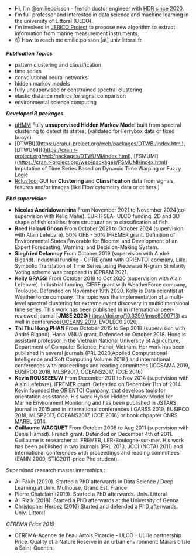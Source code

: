 - Hi, I’m @emiliepoisson - french doctor engineer with [HDR since 2020](https://hal.archives-ouvertes.fr/tel-03059280).
- I’m full professor and interested in data science and machine learning in the university of Littoral (ULCO). 
- I’m involved in [JERICO Project](https://www.jerico-ri.eu/) to propose new algorithm to extract information from marine measurement instruments. 
- 📫 How to reach me emilie.poisson [at] univ.littoral.fr

***Publication Topics***
- pattern clustering and classification
- time series
- convolutional neural networks
- hidden markov models
- fully unsupervised or constrained spectral clustering
- elastic distance metrics for signal comparison
- environmental science computing

***Developed R packages***
- [uHMM](https://cran.r-project.org/web/packages/uHMM/index.html) Fully **unsupervised Hidden Markov Model** built from spectral clustering to detect its states; (validated for Ferrybox data or fixed buoys)
- [DTWBI]((https://cran.r-project.org/web/packages/DTWBI/index.html), [DTWUMI]((https://cran.r-project.org/web/packages/DTWUMI/index.html), [FSMUMI]((https://cran.r-project.org/web/packages/FSMUMI/index.html) Imputation of Time Series Based on Dynamic Time Warping or Fuzzy Logic
- [RclusTool](https://cran.r-project.org/web/packages/RclusTool/index.html) GUI for **Clustering** and **Classification** data from signals, feaures and/or images (like Flow cytometry data or ot hers.)

***Phd supervision***
- **Nicolas Andrialovanirina** From November 2021 to November 2024(co-supervision with Kelig Mahe). EUR IFSEA- ULCO funding. 
2D and 3D shape of fish otoliths: from structuration to classification of fish.
- **Raed Halawi Ghosn** From October 2021 to October 2024  (supervision with Alain Lefebvre). 50% OFB - 50% IFREMER grant.
Definition of Environmental States Favorable for Blooms, and Development of an Expert Forecasting, Warning, and Decision-Making System.
- **Siegfried Delannoy** From October 2019 (supervision with André Bigand). Industrial funding - CIFRE grant with ORIENTOI company, Lille. 
Symbolic Translation of Time Series using Piecewise N-gram Similarity Voting scheme was proposed in ICPRAM 2021. 
- **Kelly GRASSI** From October 2018 to Oct 2020 (supervision with Alain Lefebvre). Industrial funding, CIFRE grant with WeatherForce company, Toulouse. Defended on November 19th 2020. Kelly is Data scientist at WeatherForce company.
The topic was the implementation of a multi-level spectral clustering for extreme event discovery in multidimensional time series. This work has been published in  in international peer-reviewed journal [**JMSE 2020**(https://doi.org/10.3390/jmse8090713)
as well in conferences[OCEANS 2019](https://ieeexplore.ieee.org/document/8867261), EVOLEC0 2020, 
- **Thi Thu Hong PHAN** From October 2015 to Sep 2018 (supervision with André Bigand). Hanoi VNUA grant. Defended on October 2018. Hong is assistant professor in the Vietnam National University of Agriculture, Department of Computer Science, Hanoi, Vietnam. 
Her work has been published in several journals (PRL 2020,Applied Computational Intelligence and Soft Computing Volume 2018  ) and international conferences with proceedings and reading committees (ICCSAMA 2019, EUSIPCO 2018, MLSP2017, OCEANS2017, ICCE 2016)
- **Kevin ROUSSEEUW** From December 2011 to Nov 2014 (supervision with Alain Lefebvre). IFREMER grant. Defended on December 11th of 2014. Kevin founded the ORIENTOI Company, that develops tools for orientation assistance. 
His work Hybrid Hidden Markov Model for Marine Environment Monitoring and has been published in JSTARS journal in 2015 and in international conferences (IGARSS 2019, EUSIPCO 2018, MLSP2017, OCEANS2017, ICCE 2016) or book chpapter CNRS MAREL 2014.
- **Guillaume WACQUET** From October 2008 to Aug 2011 (supervision with Denis Hamad). French grant. Defended on December 4th of 2011. Guillaume is researcher at IFREMER, LER-Boulogne-sur-mer. 
His work has been published in two journals (PRL 2013,  JCCI (NCTA) 2011) and international conferences with proceedings and reading committees (EANN 2009, STIC2011-price Phd student).

Supervised research master internships : 
- Ali Fakih (2020). Started a PhD afterwards in Data Science / Deep Learning at Univ. Mulhouse, Grand Est, France
- Pierre Chatelain (2019). Started a PhD afterwards. Univ. Littoral
- Ali Rizik (2018). Started a PhD afterwards at the University of Genoa
- Christopher Herbez (2016).Started and defended a PhD afterwards. Univ. Littoral

*CEREMA Price 2019* 
- CEREMA-Agence de l'eau Artois Picardie - ULCO - ULille partnership Price. 
Quality of a Nature Reserve in an urban environment: Marais d’Isle à Saint-Quentin.


<!---
emiliepoisson/emiliepoisson is a ✨ special ✨ repository because its `README.md` (this file) appears on your GitHub profile.
You can click the Preview link to take a look at your changes.
--->
